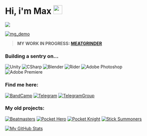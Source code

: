 # Hi, i'm Max <img src="https://github.com/TheDudeThatCode/TheDudeThatCode/blob/master/Assets/Hi.gif" width="29px">
![](https://komarev.com/ghpvc/?username=SLiGerr)

[![mg_demo](https://user-images.githubusercontent.com/23235631/216157729-1e53c8cf-dde4-4697-8b4c-bebf0ab24de9.png)](https://store.steampowered.com/app/1968710)
> **MY WORK IN PROGRESS: [MEATGRINDER](https://store.steampowered.com/app/1968710)**

### Building a sentry on... 
![Unity](https://img.shields.io/badge/-Unity-090909?style=for-the-badge&logo=unity)
![CSharp](https://img.shields.io/badge/-CSharp-090909?style=for-the-badge&logo=csharp&logoColor=37E1FF)
![Blender](https://img.shields.io/badge/-Blender-090909?style=for-the-badge&logo=blender&logoColor=F4CA16)
![Rider](https://img.shields.io/badge/-Rider-090909?style=for-the-badge&logo=rider&logoColor=FF8F2D)
![Adobe Photoshop](https://img.shields.io/badge/-Adobe_Photoshop-090909?style=for-the-badge&logo=adobephotoshop&logoColor=007DFF)
![Adobe Premiere](https://img.shields.io/badge/-Adobe_Premiere_Pro-090909?style=for-the-badge&logo=adobepremierepro&logoColor=FF50A8)

### Find me here: 
[![BandCamp](https://img.shields.io/badge/-Bandcamp-090909?style=for-the-badge&logo=bandcamp&logoColor=318CE7)](https://bolttalk.bandcamp.com/community)
[![Telegram](https://img.shields.io/badge/-My_Telegram-090909?style=for-the-badge&logo=telegram&logoColor=318CE7)](https://t.me/BoltTalking) 
[![TelegramGroup](https://img.shields.io/badge/-Bolttalk_Group-090909?style=for-the-badge&logo=telegram&logoColor=318CE7)](https://t.me/bolttalk)

### My old projects: 
[![Beatmasters](https://img.shields.io/badge/-Beatmasters-090909?style=for-the-badge&logo=AppStore)](https://apps.apple.com/ru/app/beatmasters/id1490407365)
[![Pocket Hero](https://img.shields.io/badge/-Pocket_Hero-090909?style=for-the-badge&logo=GooglePlay)](https://play.google.com/store/apps/details?id=com.RoyalBytes.WarCraft.io)
[![Pocket Knight](https://img.shields.io/badge/-Pocket_Knight-090909?style=for-the-badge&logo=GooglePlay)](https://play.google.com/store/apps/details?id=com.RoyalBytes.PocketKnight)
[![Stick Summoners](https://img.shields.io/badge/-Stick_Summoners-090909?style=for-the-badge&logo=GooglePlay)](https://play.google.com/store/apps/details?id=com.RoyalBytes.PocketKnight)
        

[![My GitHub Stats](https://github-readme-stats.vercel.app/api/?username=SLiGerr&count_private=true&theme=tokyonight&showicons=true)]()
